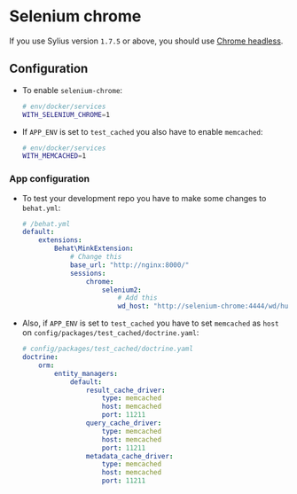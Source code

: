 # Selenium chrome

If you use Sylius version `1.7.5` or above, you should use [Chrome headless](chrome-headless.md).

## Configuration

* To enable `selenium-chrome`:

    ```bash
    # env/docker/services
    WITH_SELENIUM_CHROME=1
    ```

* If `APP_ENV` is set to `test_cached` you also have to enable `memcached`:

    ```bash
    # env/docker/services
    WITH_MEMCACHED=1
    ```

### App configuration

* To test your development repo you have to make some changes to `behat.yml`:

    ```yml
    # /behat.yml
    default:
        extensions:
            Behat\MinkExtension:
                # Change this
                base_url: "http://nginx:8000/"
                sessions:
                    chrome:
                        selenium2:
                            # Add this
                            wd_host: "http://selenium-chrome:4444/wd/hub"
    ```

* Also, if `APP_ENV` is set to `test_cached` you have to set `memcached` as `host` on `config/packages/test_cached/doctrine.yaml`:

    ```yml
    # config/packages/test_cached/doctrine.yaml
    doctrine:
        orm:
            entity_managers:
                default:
                    result_cache_driver:
                        type: memcached
                        host: memcached
                        port: 11211
                    query_cache_driver:
                        type: memcached
                        host: memcached
                        port: 11211
                    metadata_cache_driver:
                        type: memcached
                        host: memcached
                        port: 11211
    ```
